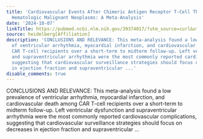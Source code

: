 ```yaml
---
title: 'Cardiovascular Events After Chimeric Antigen Receptor T-Cell Therapy for Advanced
  Hematologic Malignant Neoplasms: A Meta-Analysis'
date: '2024-10-07'
linkTitle: https://pubmed.ncbi.nlm.nih.gov/39374017/?utm_source=curl&utm_medium=rss&utm_campaign=pubmed-2&utm_content=1FakS-2QOkCT8HsMOQP1bCRQ4YzyumYOmxmF0moLsQ3dFB1E9V&fc=20220326224207&ff=20241007200555&v=2.18.0.post9+e462414
source: heidelberg[Affiliation]
description: 'CONCLUSIONS AND RELEVANCE: This meta-analysis found a low prevalence
  of ventricular arrhythmia, myocardial infarction, and cardiovascular death among
  CAR T-cell recipients over a short-term to midterm follow-up. Left ventricular dysfunction
  and supraventricular arrhythmia were the most commonly reported cardiovascular complications,
  suggesting that cardiovascular surveillance strategies should focus on decreases
  in ejection fraction and supraventricular ...'
disable_comments: true
---
```

CONCLUSIONS AND RELEVANCE: This meta-analysis found a low prevalence of ventricular arrhythmia, myocardial infarction, and cardiovascular death among CAR T-cell recipients over a short-term to midterm follow-up. Left ventricular dysfunction and supraventricular arrhythmia were the most commonly reported cardiovascular complications, suggesting that cardiovascular surveillance strategies should focus on decreases in ejection fraction and supraventricular ...